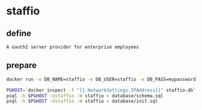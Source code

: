 # staffio
## define

    A oauth2 server provider for enterprise employees


## prepare

````bash
docker run -e DB_NAME=staffio -e DB_USER=staffio -e DB_PASS=mypassword -d --name staffio-db lcgc/postgresql:9.4.4

PGHOST=`docker inspect -f "{{.NetworkSettings.IPAddress}}" staffio-db`
psql -h $PGHOST -Ustaffio -W staffio < database/schema.sql
psql -h $PGHOST -Ustaffio -W staffio < database/init.sql
````


